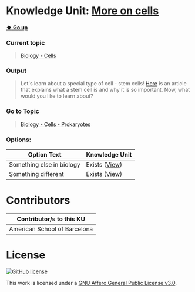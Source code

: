 # Knowledge Unit: [More on cells](../../knowledge_units/biology-cells/more-on-cells.md)

#### [:arrow_up: Go up](../../topics/biology-cells.md)
### Current topic
> [Biology - Cells](../../topics/biology-cells.md)
### Output
> Let&#039;s learn about a special type of cell - stem cells! [Here](https://www.mayoclinic.org/tests-procedures/bone-marrow-transplant/in-depth/stem-cells/art-20048117) is an article that explains what a stem cell is and why it is so important. Now, what would you like to learn about?
### Go to Topic
> [Biology - Cells - Prokaryotes](../../topics/biology-cells-prokaryotes.md)

### Options: 

| Option Text | Knowledge Unit |
| - | - |  
| Something else in biology  |  Exists ([View](../../knowledge_units/biology-cells-prokaryotes/something-else-in-biology.md))  |  
| Something different  |  Exists ([View](../../knowledge_units/biology-cells-prokaryotes/something-different.md))  | 

# Contributors

| Contributor/s to this KU |
| - | 
| American School of Barcelona |

# License
[![GitHub license](https://img.shields.io/github/license/inbrainz/cerebro)](https://github.com/inbrainz/cerebro/blob/master/LICENSE)

This work is licensed under a [GNU Affero General Public License v3.0](https://www.gnu.org/licenses/agpl-3.0.txt).